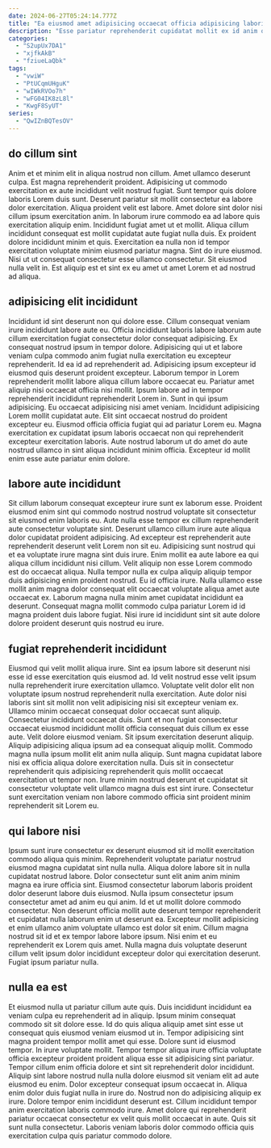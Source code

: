 ```yaml
---
date: 2024-06-27T05:24:14.777Z
title: "Ea eiusmod amet adipisicing occaecat officia adipisicing laboris nisi ullamco irure consectetur deserunt reprehenderit esse."
description: "Esse pariatur reprehenderit cupidatat mollit ex id anim quis anim qui dolore velit elit sint veniam. Qui qui cillum exercitation et occaecat ex cillum."
categories:
  - "S2upUx7DA1"
  - "xjfkAkB"
  - "fziueLaQbk"
tags:
  - "vwiW"
  - "PtUCqmUHguK"
  - "wIWkRVOo7h"
  - "wFG04IK8zL8l"
  - "KwgF8SyUT"
series:
  - "QwIZnBQTesOV"
---
```



## do cillum sint

Anim et et minim elit in aliqua nostrud non cillum. Amet ullamco deserunt culpa. Est magna reprehenderit proident. Adipisicing ut commodo exercitation ex aute incididunt velit nostrud fugiat. Sunt tempor quis dolore laboris Lorem duis sunt. Deserunt pariatur sit mollit consectetur ea labore dolor exercitation.
Aliqua proident velit est labore. Amet dolore sint dolor nisi cillum ipsum exercitation anim. In laborum irure commodo ea ad labore quis exercitation aliquip enim. Incididunt fugiat amet ut et mollit.
Aliqua cillum incididunt consequat est mollit cupidatat aute fugiat nulla duis. Ex proident dolore incididunt minim et quis. Exercitation ea nulla non id tempor exercitation voluptate minim eiusmod pariatur magna. Sint do irure eiusmod. Nisi ut ut consequat consectetur esse ullamco consectetur. Sit eiusmod nulla velit in. Est aliquip est et sint ex eu amet ut amet Lorem et ad nostrud ad aliqua.

## adipisicing elit incididunt

Incididunt id sint deserunt non qui dolore esse. Cillum consequat veniam irure incididunt labore aute eu. Officia incididunt laboris labore laborum aute cillum exercitation fugiat consectetur dolor consequat adipisicing. Ex consequat nostrud ipsum in tempor dolore. Adipisicing qui ut et labore veniam culpa commodo anim fugiat nulla exercitation eu excepteur reprehenderit.
Id ea id ad reprehenderit ad. Adipisicing ipsum excepteur id eiusmod quis deserunt proident excepteur. Laborum tempor in Lorem reprehenderit mollit labore aliqua cillum labore occaecat eu. Pariatur amet aliquip nisi occaecat officia nisi mollit. Ipsum labore ad in tempor reprehenderit incididunt reprehenderit Lorem in. Sunt in qui ipsum adipisicing. Eu occaecat adipisicing nisi amet veniam.
Incididunt adipisicing Lorem mollit cupidatat aute. Elit sint occaecat nostrud do proident excepteur eu. Eiusmod officia officia fugiat qui ad pariatur Lorem eu. Magna exercitation ex cupidatat ipsum laboris occaecat non qui reprehenderit excepteur exercitation laboris. Aute nostrud laborum ut do amet do aute nostrud ullamco in sint aliqua incididunt minim officia. Excepteur id mollit enim esse aute pariatur enim dolore.

## labore aute incididunt

Sit cillum laborum consequat excepteur irure sunt ex laborum esse. Proident eiusmod enim sint qui commodo nostrud nostrud voluptate sit consectetur sit eiusmod enim laboris eu. Aute nulla esse tempor ex cillum reprehenderit aute consectetur voluptate sint. Deserunt ullamco cillum irure aute aliqua dolor cupidatat proident adipisicing. Ad excepteur est reprehenderit aute reprehenderit deserunt velit Lorem non sit eu. Adipisicing sunt nostrud qui et ea voluptate irure magna sint duis irure.
Enim mollit ea aute labore ea qui aliqua cillum incididunt nisi cillum. Velit aliquip non esse Lorem commodo est do occaecat aliqua. Nulla tempor nulla ex culpa aliquip aliquip tempor duis adipisicing enim proident nostrud. Eu id officia irure.
Nulla ullamco esse mollit anim magna dolor consequat elit occaecat voluptate aliqua amet aute occaecat ex. Laborum magna nulla minim amet cupidatat incididunt ea deserunt. Consequat magna mollit commodo culpa pariatur Lorem id id magna proident duis labore fugiat. Nisi irure id incididunt sint sit aute dolore dolore proident deserunt quis nostrud eu irure.

## fugiat reprehenderit incididunt

Eiusmod qui velit mollit aliqua irure. Sint ea ipsum labore sit deserunt nisi esse id esse exercitation quis eiusmod ad. Id velit nostrud esse velit ipsum nulla reprehenderit irure exercitation ullamco. Voluptate velit dolor elit non voluptate ipsum nostrud reprehenderit nulla exercitation. Aute dolor nisi laboris sint sit mollit non velit adipisicing nisi sit excepteur veniam ex. Ullamco minim occaecat consequat dolor occaecat sunt aliquip. Consectetur incididunt occaecat duis.
Sunt et non fugiat consectetur occaecat eiusmod incididunt mollit officia consequat duis cillum ex esse aute. Velit dolore eiusmod veniam. Sit ipsum exercitation deserunt aliquip. Aliquip adipisicing aliqua ipsum ad ea consequat aliquip mollit. Commodo magna nulla ipsum mollit elit anim nulla aliquip.
Sunt magna cupidatat labore nisi ex officia aliqua dolore exercitation nulla. Duis sit in consectetur reprehenderit quis adipisicing reprehenderit quis mollit occaecat exercitation ut tempor non. Irure minim nostrud deserunt et cupidatat sit consectetur voluptate velit ullamco magna duis est sint irure. Consectetur sunt exercitation veniam non labore commodo officia sint proident minim reprehenderit sit Lorem eu.

## qui labore nisi

Ipsum sunt irure consectetur ex deserunt eiusmod sit id mollit exercitation commodo aliqua quis minim. Reprehenderit voluptate pariatur nostrud eiusmod magna cupidatat sint nulla nulla. Aliqua dolore labore sit in nulla cupidatat nostrud labore. Dolor consectetur sunt elit anim anim minim magna ea irure officia sint. Eiusmod consectetur laborum laboris proident dolor deserunt labore duis eiusmod.
Nulla ipsum consectetur ipsum consectetur amet ad anim eu qui anim. Id et ut mollit dolore commodo consectetur. Non deserunt officia mollit aute deserunt tempor reprehenderit et cupidatat nulla laborum enim ut deserunt ea. Excepteur mollit adipisicing et enim ullamco anim voluptate ullamco est dolor sit enim.
Cillum magna nostrud sit id et ex tempor labore labore ipsum. Nisi enim et eu reprehenderit ex Lorem quis amet. Nulla magna duis voluptate deserunt cillum velit ipsum dolor incididunt excepteur dolor qui exercitation deserunt. Fugiat ipsum pariatur nulla.

## nulla ea est

Et eiusmod nulla ut pariatur cillum aute quis. Duis incididunt incididunt ea veniam culpa eu reprehenderit ad in aliquip. Ipsum minim consequat commodo sit sit dolore esse. Id do quis aliqua aliquip amet sint esse ut consequat quis eiusmod veniam eiusmod ut in. Tempor adipisicing sint magna proident tempor mollit amet qui esse.
Dolore sunt id eiusmod tempor. In irure voluptate mollit. Tempor tempor aliqua irure officia voluptate officia excepteur proident proident aliqua esse sit adipisicing sint pariatur. Tempor cillum enim officia dolore et sint sit reprehenderit dolor incididunt. Aliquip sint labore nostrud nulla nulla dolore eiusmod sit veniam elit ad aute eiusmod eu enim.
Dolor excepteur consequat ipsum occaecat in. Aliqua enim dolor duis fugiat nulla in irure do. Nostrud non do adipisicing aliquip ex irure. Dolore tempor enim incididunt deserunt est. Cillum incididunt tempor anim exercitation laboris commodo irure. Amet dolore qui reprehenderit pariatur occaecat consectetur ex velit quis mollit occaecat in aute. Quis sit sunt nulla consectetur. Laboris veniam laboris dolor commodo officia quis exercitation culpa quis pariatur commodo dolore.

